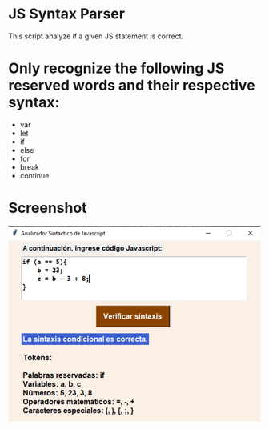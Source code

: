 # JS Syntax Parser
This script analyze if a given JS statement is correct.

# Only recognize the following JS reserved words and their respective syntax:
- var
- let
- if
- else
- for
- break
- continue

# Screenshot
![UI](./screenshot/screenshot.png)